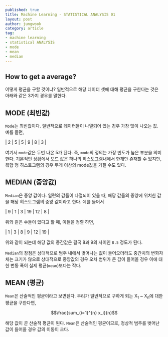 ```yaml
---
published: true
title: Machine Learning - STATISTICAL ANALYSIS 01
layout: post
author: jungwook
category: article
tag:
- machine learning
- statistical ANALYSIS
- mode
- mean
- median
---
```


## How to get a average?

어떻게 평균을 구할 것이냐? 일반적으로 해당 데이터 셋에 대해 평균을 구한다는 것은 아래와 같은 3가지 경우를 말한다.

## MODE (최빈값)

`Mode`는 최빈값이다. 일반적으로 데이터들이 나열되어 있는 경우 가장 많이 나오는 값. 예를 들면,

| 2  | 5  | 5  | 9  | 8  | 3 |

여기서 `mode`값은 두번 나온 5가 된다. 즉, `mode`의 정의는 가장 빈도가 높은 부분을 의미한다. 기본적인 상황에서 모드 값은 하나의 히스토그램내에서 한개만 존재할 수 있지만, 복합 형 히스토그램의 경우 두개 이상의 mode값을 가질 수도 있다.

## MEDIAN (중앙값)

`Median`은 중앙 값이다. 일련의 값들이 나열되어 있을 때, 해당 값들의 중앙에 위치한 값을 해당 히스토그램의 중앙 값이라고 한다. 예를 들어서

| 9 | 1 | 3 | 19 | 12 | 8 |

위와 같은 수들이 있다고 할 때, 이들을 정렬 하면,

| 1 | 3 | 8 | 9 | 12 | 19 |


위와 같이 되는데 해당 값의 중간값은 결국 8과 9의 사이인 `8.5` 정도가 된다.

`Median`의 장점은 상대적으로 범주 내에서 벗어나는 값이 들어오더라도 중간치의 변화자체는 크기가 않으로 상대적으로 중앙값의 경우 오차 범위가 큰 값이 들어올 경우 이에 대한 변동 폭이 실제 평균(`mean`)보다는 작다.

## MEAN (평균)

`Mean`은 산술적인 평균이라고 보면된다. 우리가 일반적으로 구하게 되는 X<sub>1</sub> ~ X<sub>n</sub>에 대한 평균을 구한다면, 


$$\frac{sum_{i=1}^{n} x_i}{n}$$


해당 값이 곧 산술적 평균이 된다. `Mean`은 산술적인 평균이므로, 정상적 범주를 벗어난 값이 들어올 경우 값의 이동이 크다.
